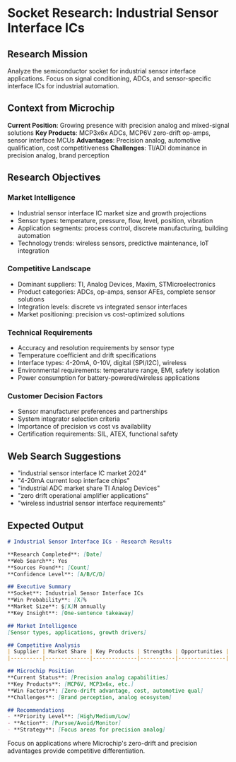 # Socket Research: Industrial Sensor Interface ICs

## Research Mission
Analyze the semiconductor socket for industrial sensor interface applications. Focus on signal conditioning, ADCs, and sensor-specific interface ICs for industrial automation.

## Context from Microchip
**Current Position**: Growing presence with precision analog and mixed-signal solutions
**Key Products**: MCP3x6x ADCs, MCP6V zero-drift op-amps, sensor interface MCUs
**Advantages**: Precision analog, automotive qualification, cost competitiveness
**Challenges**: TI/ADI dominance in precision analog, brand perception

## Research Objectives

### Market Intelligence
- Industrial sensor interface IC market size and growth projections
- Sensor types: temperature, pressure, flow, level, position, vibration
- Application segments: process control, discrete manufacturing, building automation
- Technology trends: wireless sensors, predictive maintenance, IoT integration

### Competitive Landscape
- Dominant suppliers: TI, Analog Devices, Maxim, STMicroelectronics
- Product categories: ADCs, op-amps, sensor AFEs, complete sensor solutions
- Integration levels: discrete vs integrated sensor interfaces
- Market positioning: precision vs cost-optimized solutions

### Technical Requirements
- Accuracy and resolution requirements by sensor type
- Temperature coefficient and drift specifications
- Interface types: 4-20mA, 0-10V, digital (SPI/I2C), wireless
- Environmental requirements: temperature range, EMI, safety isolation
- Power consumption for battery-powered/wireless applications

### Customer Decision Factors  
- Sensor manufacturer preferences and partnerships
- System integrator selection criteria
- Importance of precision vs cost vs availability
- Certification requirements: SIL, ATEX, functional safety

## Web Search Suggestions
- "industrial sensor interface IC market 2024"
- "4-20mA current loop interface chips"
- "industrial ADC market share TI Analog Devices"
- "zero drift operational amplifier applications"
- "wireless industrial sensor interface requirements"

## Expected Output

```markdown
# Industrial Sensor Interface ICs - Research Results

**Research Completed**: [Date]
**Web Search**: Yes
**Sources Found**: [Count]
**Confidence Level**: [A/B/C/D]

## Executive Summary
**Socket**: Industrial Sensor Interface ICs
**Win Probability**: [X]%
**Market Size**: $[X]M annually
**Key Insight**: [One-sentence takeaway]

## Market Intelligence
[Sensor types, applications, growth drivers]

## Competitive Analysis
| Supplier | Market Share | Key Products | Strengths | Opportunities |
|----------|--------------|--------------|-----------|---------------|

## Microchip Position
**Current Status**: [Precision analog capabilities]
**Key Products**: [MCP6V, MCP3x6x, etc.]
**Win Factors**: [Zero-drift advantage, cost, automotive qual]
**Challenges**: [Brand perception, analog ecosystem]

## Recommendations
- **Priority Level**: [High/Medium/Low]
- **Action**: [Pursue/Avoid/Monitor]  
- **Strategy**: [Focus areas for precision analog]
```

Focus on applications where Microchip's zero-drift and precision advantages provide competitive differentiation.